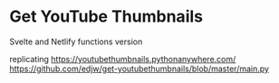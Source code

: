 # Get YouTube Thumbnails

Svelte and Netlify functions version

replicating https://youtubethumbnails.pythonanywhere.com/
https://github.com/edjw/get-youtubethumbnails/blob/master/main.py